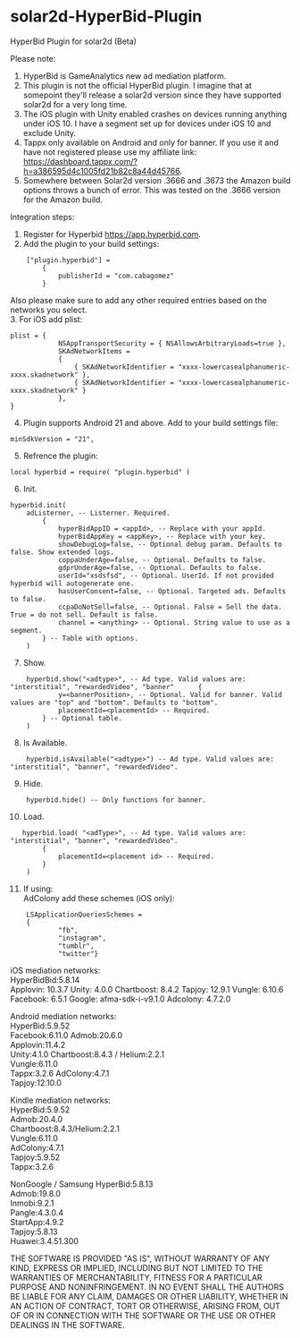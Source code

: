 # solar2d-HyperBid-Plugin
HyperBid Plugin for solar2d (Beta)   

Please note:   
1. HyperBid is GameAnalytics new ad mediation platform.   
2. This plugin is not the official HyperBid plugin. I imagine that at somepoint they'll release a solar2d version since they have supported solar2d for a very long time.   
3. The iOS plugin with Unity enabled crashes on devices running anything under iOS 10. I have a segment set up for devices under iOS 10 and exclude Unity.   
4. Tappx only available on Android and only for banner. If you use it and have not registered please use my affiliate link:
https://dashboard.tappx.com/?h=a386595d4c1005fd21b82c8a44d45766.  
5. Somewhere between Solar2d version .3666 and .3673 the Amazon build options throws a bunch of error. This was tested on the .3666 version for the Amazon build.

Integration steps:   
1. Register for Hyperbid https://app.hyperbid.com.   
2. Add the plugin to your build settings:    
```
    ["plugin.hyperbid"] = 
        {
            publisherId = "com.cabagomez"
        }

```   
Also please make sure to add any other required entries based on the networks you select.   
3. For iOS add plist:   
```
plist = {
            NSAppTransportSecurity = { NSAllowsArbitraryLoads=true },
            SKAdNetworkItems = 
            {
                { SKAdNetworkIdentifier = "xxxx-lowercasealphanumeric-xxxx.skadnetwork" },
                { SKAdNetworkIdentifier = "xxxx-lowercasealphanumeric-xxxx.skadnetwork" }
            },
}
```   
4. Plugin supports Android 21 and above. Add to your build settings file:
```
minSdkVersion = "21",
```   
5. Refrence the plugin:
```
local hyperbid = require( "plugin.hyperbid" )
```   
6. Init. 
```
hyperbid.init(
    adListerner, -- Listerner. Required.
        {
            hyperBidAppID = <appId>, -- Replace with your appId.
            hyperBidAppKey = <appKey>, -- Replace with your key.
            showDebugLog=false, -- Optional debug param. Defaults to false. Show extended logs.
            coppaUnderAge=false, -- Optional. Defaults to false.
            gdprUnderAge=false, -- Optional. Defaults to false.
            userId="xsdsfsd", -- Optional. UserId. If not provided hyperbid will autogenerate one.
            hasUserConsent=false, -- Optional. Targeted ads. Defaults to false.
            ccpaDoNotSell=false, -- Optional. False = Sell the data. True = do not sell. Default is false.
            channel = <anything> -- Optional. String value to use as a segment.
        } -- Table with options.
    )
```   
7. Show.
```
    hyperbid.show("<adtype>", -- Ad type. Valid values are: "interstitial", "rewardedVideo", "banner"      {
            y=<bannerPosition>, -- Optional. Valid for banner. Valid values are "top" and "bottom". Defaults to "bottom".
            placementId=<placementId> -- Required.
        } -- Optional table.
    )
```

8. Is Available.
```
    hyperbid.isAvailable("<adtype>") -- Ad type. Valid values are: "interstitial", "banner", "rewardedVideo".
```  
9. Hide.
```
    hyperbid.hide() -- Only functions for banner.
```

10. Load.
```
   hyperbid.load( "<adType>", -- Ad type. Valid values are: "interstitial", "banner", "rewardedVideo".
        {
            placementId=<placement id> -- Required.
        } 
    ) 
```    
11. If using:   
AdColony add these schemes (iOS only):   
```
    LSApplicationQueriesSchemes = 
    {   
            "fb",
            "instagram",
            "tumblr",
            "twitter"}
```   

iOS mediation networks:   
    HyperBidBid:5.8.14  	
    Applovin: 10.3.7
    Unity: 4.0.0
    Chartboost: 8.4.2
    Tapjoy: 12.9.1
    Vungle: 6.10.6
    Facebook: 6.5.1
    Google: afma-sdk-i-v9.1.0
    Adcolony: 4.7.2.0
 

Android mediation networks:   
    HyperBid:5.9.52  
    Facebook:6.11.0 
    Admob:20.6.0   
    Applovin:11.4.2  
    Unity:4.1.0 
    Chartboost:8.4.3 / Helium:2.2.1   
    Vungle:6.11.0  
    Tappx:3.2.6 
    AdColony:4.7.1  
    Tapjoy:12.10.0  

Kindle mediation networks:   
    HyperBid:5.9.52    
    Admob:20.4.0   
    Chartboost:8.4.3/Helium:2.2.1      
    Vungle:6.11.0    
    AdColony:4.7.1    
    Tapjoy:5.9.52    
    Tappx:3.2.6  

NonGoogle / Samsung
    HyperBid:5.8.13   
    Admob:19.8.0      
    Inmobi:9.2.1  
    Pangle:4.3.0.4   
    StartApp:4.9.2   
    Tapjoy:5.8.13   
    Huawei:3.4.51.300   


THE SOFTWARE IS PROVIDED "AS IS", WITHOUT WARRANTY OF ANY KIND, EXPRESS OR
IMPLIED, INCLUDING BUT NOT LIMITED TO THE WARRANTIES OF MERCHANTABILITY,
FITNESS FOR A PARTICULAR PURPOSE AND NONINFRINGEMENT. IN NO EVENT SHALL THE
AUTHORS BE LIABLE FOR ANY CLAIM, DAMAGES OR OTHER
LIABILITY, WHETHER IN AN ACTION OF CONTRACT, TORT OR OTHERWISE, ARISING FROM,
OUT OF OR IN CONNECTION WITH THE SOFTWARE OR THE USE OR OTHER DEALINGS IN THE
SOFTWARE.

